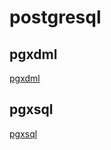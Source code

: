 # postgresql

## pgxdml

[pgxdml][pgxdmlpkg]

## pgxsql

[pgxsql][pgxsqlpkg]


[pgxdmlpkg]: <https://pkg.go.dev/github.com/idiomatic-go/postgresql/pgxdml/http>
[pgxsqlpkg]: <https://pkg.go.dev/github.com/idiomatic-go/postgresql/pgxsql>
